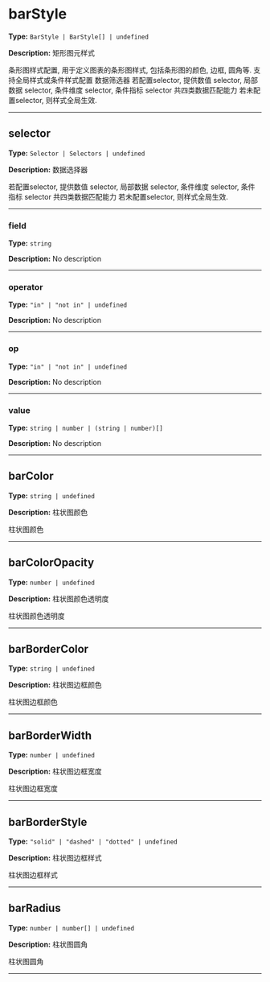 # barStyle

**Type:** `BarStyle | BarStyle[] | undefined`

**Description:**
矩形图元样式
  
  条形图样式配置, 用于定义图表的条形图样式, 包括条形图的颜色, 边框, 圆角等.
  支持全局样式或条件样式配置
  数据筛选器
  若配置selector, 提供数值 selector, 局部数据 selector, 条件维度 selector, 条件指标 selector 共四类数据匹配能力
  若未配置selector, 则样式全局生效.

---


## selector

**Type:** `Selector | Selectors | undefined`

**Description:**
数据选择器
  
  若配置selector, 提供数值 selector, 局部数据 selector, 条件维度 selector, 条件指标 selector 共四类数据匹配能力
  若未配置selector, 则样式全局生效.

---


### field

**Type:** `string`

**Description:**
No description

---

### operator

**Type:** `"in" | "not in" | undefined`

**Description:**
No description

---

### op

**Type:** `"in" | "not in" | undefined`

**Description:**
No description

---

### value

**Type:** `string | number | (string | number)[]`

**Description:**
No description

---

## barColor

**Type:** `string | undefined`

**Description:**
柱状图颜色
  
  柱状图颜色

---

## barColorOpacity

**Type:** `number | undefined`

**Description:**
柱状图颜色透明度
  
  柱状图颜色透明度

---

## barBorderColor

**Type:** `string | undefined`

**Description:**
柱状图边框颜色
  
  柱状图边框颜色

---

## barBorderWidth

**Type:** `number | undefined`

**Description:**
柱状图边框宽度
  
  柱状图边框宽度

---

## barBorderStyle

**Type:** `"solid" | "dashed" | "dotted" | undefined`

**Description:**
柱状图边框样式
  
  柱状图边框样式

---

## barRadius

**Type:** `number | number[] | undefined`

**Description:**
柱状图圆角
  
  柱状图圆角

---


